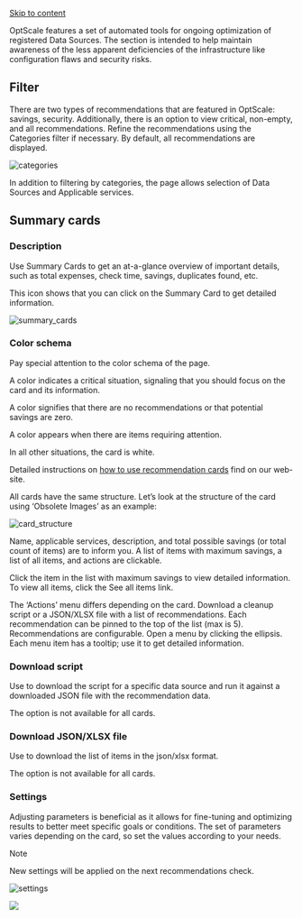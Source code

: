 [Skip to content](https://hystax.com/documentation/optscale/#optscales-recommendations)

OptScale features a set of automated tools for ongoing optimization of registered Data Sources. The section is intended to help maintain awareness of the less apparent deficiencies of the infrastructure like configuration flaws and security risks.

## Filter

There are two types of recommendations that are featured in OptScale: savings, security. Additionally, there is an option to view critical, non-empty, and all recommendations. Refine the recommendations using the Categories filter if necessary. By default, all recommendations are displayed.

![categories](https://hystax.com/documentation/optscale/_static/screens/optscales_recommendations/categories.png)

In addition to filtering by categories, the page allows selection of Data Sources and Applicable services.

## Summary cards

### Description

Use Summary Cards to get an at-a-glance overview of important details, such as total expenses, check time, savings, duplicates found, etc.

This icon shows that you can click on the Summary Card to get detailed information.

![summary_cards](https://hystax.com/documentation/optscale/_static/screens/optscales_recommendations/summary_cards.png)

### Color schema

Pay special attention to the color schema of the page.

A color indicates a critical situation, signaling that you should focus on the card and its information.

A color signifies that there are no recommendations or that potential savings are zero.

A color appears when there are items requiring attention.

In all other situations, the card is white.

Detailed instructions on [how to use recommendation cards](https://hystax.com/how-to-use-recommendation-cards-in-optscale/) find on our web-site.

All cards have the same structure. Let’s look at the structure of the card using ‘Obsolete Images’ as an example:

![card_structure](https://hystax.com/documentation/optscale/_static/screens/optscales_recommendations/card_structure.png)

Name, applicable services, description, and total possible savings (or total count of items) are to inform you. A list of items with maximum savings, a list of all items, and actions are clickable.

Click the item in the list with maximum savings to view detailed information. To view all items, click the See all items link.

The ‘Actions’ menu differs depending on the card. Download a cleanup script or a JSON/XLSX file with a list of recommendations. Each recommendation can be pinned to the top of the list (max is 5). Recommendations are configurable. Open a menu by clicking the ellipsis. Each menu item has a tooltip; use it to get detailed information.

### Download script

Use to download the script for a specific data source and run it against a downloaded JSON file with the recommendation data.

The option is not available for all cards.

### Download JSON/XLSX file

Use to download the list of items in the json/xlsx format.

The option is not available for all cards.

### Settings

Adjusting parameters is beneficial as it allows for fine-tuning and optimizing results to better meet specific goals or conditions. The set of parameters varies depending on the card, so set the values according to your needs.

Note

New settings will be applied on the next recommendations check.

![settings](https://hystax.com/documentation/optscale/_static/screens/optscales_recommendations/settings.png)

![](https://hystax.com/documentation/optscale/images/snipp4.svg)